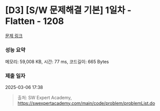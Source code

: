 # [D3] [S/W 문제해결 기본] 1일차 - Flatten - 1208 

[문제 링크](https://swexpertacademy.com/main/code/problem/problemDetail.do?contestProbId=AV139KOaABgCFAYh) 

### 성능 요약

메모리: 59,008 KB, 시간: 77 ms, 코드길이: 665 Bytes

### 제출 일자

2025-03-06 17:38



> 출처: SW Expert Academy, https://swexpertacademy.com/main/code/problem/problemList.do
